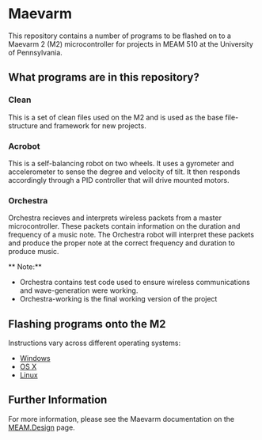 # Maevarm

This repository contains a number of programs to be flashed on to a Maevarm 2 (M2) microcontroller for projects in MEAM 510 at the University of Pennsylvania.

## What programs are in this repository?
### Clean

This is a set of clean files used on the M2 and is used as the base file-structure and framework for new projects.

### Acrobot

This is a self-balancing robot on two wheels. It uses a gyrometer and accelerometer to sense the degree and velocity of tilt. It then responds accordingly through a PID controller that will drive mounted motors.

### Orchestra

Orchestra recieves and interprets wireless packets from a master microcontroller. These packets contain information on the duration and frequency of a music note. The Orchestra robot will interpret these packets and produce the proper note at the correct frequency and duration to produce music.  

**    Note:**

*    Orchestra contains test code used to ensure wireless communications and wave-generation were working.  
*    Orchestra-working is the final working version of the project

## Flashing programs onto the M2

Instructions vary across different operating systems:

* [Windows](http://medesign.seas.upenn.edu/index.php/Guides/MaEvArM-starting)
* [OS X](http://medesign.seas.upenn.edu/index.php/Guides/MaEvArM-starting-mac)
* [Linux](http://medesign.seas.upenn.edu/index.php/Guides/MaEvArM-starting-linux)

## Further Information

For more information, please see the Maevarm documentation on the [MEAM.Design](http://medesign.seas.upenn.edu/index.php/Guides/MaEvArM) page.
